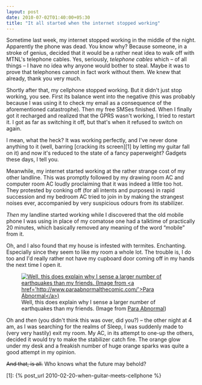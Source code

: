 ```yaml
---
layout: post
date: 2010-07-02T01:40:00+05:30
title: "It all started when the internet stopped working"
---
```


Sometime last week, my internet stopped working in the middle of the night. Apparently the phone was dead. You know why? Because someone, in a stroke of genius, decided that it would be a rather neat idea to walk off with MTNL's telephone cables. Yes, seriously, *telephone cables* which – of all things – I have no idea why anyone would bother to steal. Maybe it was to prove that telephones cannot in fact work without them. We knew that already, thank you very much.

Shortly after that, my cellphone stopped working. But it didn't just stop working, you see. First its balance went into the negative (this was probably because I was using it to check my email as a consequence of the aforementioned catastrophe). Then my free SMSes finished. When I finally got it recharged and realized that the GPRS wasn't working, I tried to restart it. I got as far as switching it off, but that's when it refused to switch on again.

I mean, what the heck? It was working perfectly, and I've never done anything to it (well, barring [cracking its screen][1] by letting my guitar fall on it) and now it's reduced to the state of a fancy paperweight? Gadgets these days, I tell you.

Meanwhile, my internet started working at the rather strange cost of my other landline. This was promptly followed by my drawing room AC and computer room AC loudly proclaiming that it was indeed a little too hot. They protested by conking off (for all intents and purposes) in rapid succession and my bedroom AC tried to join in by making the strangest noises ever, accompanied by very suspicious odours from its stabilizer.

*Then* my landline started working while I discovered that the old mobile phone I was using in place of my comatose one had a talktime of practically 20 minutes, which basically removed any meaning of the word “mobile” from it.

Oh, and I also found that my house is infested with termites. Enchanting. Especially since they seem to like my room a whole lot. The trouble is, I do too and I'd really rather not have my cupboard door coming off in my hands the next time I open it.

<figure>
	<a rel="lightbox" href="http://3.bp.blogspot.com/_lSkiR8I0oWk/SpNg5o3LqTI/AAAAAAAAG90/XzJ63nkE4Yk/s1600/PARAABdloweTermite.jpg">
		<img src="http://3.bp.blogspot.com/_lSkiR8I0oWk/SpNg5o3LqTI/AAAAAAAAG90/XzJ63nkE4Yk/s1600/PARAABdloweTermite.jpg" alt="Well, this does explain why I sense a larger number of earthquakes than my friends. (Image from <a href='http://www.paraabnormalthecomic.com/'>Para Abnormal</a>)">
	</a>
	<figcaption>Well, this does explain why I sense a larger number of earthquakes than my friends. (Image from <a href='http://www.paraabnormalthecomic.com/'>Para Abnormal</a>)</figcaption>
</figure>

Oh and *then* (you didn't think this was over, did you?) – the other night at 4 am, as I was searching for the realms of Sleep, I was suddenly made to (very very hastily) exit my room. My AC, in its attempt to one-up the others, decided it would try to make the stabilizer catch fire. The orange glow under my desk and a freakish number of huge orange sparks was quite a good attempt in my opinion.

<del>And that, is all.</del> Who knows what the future may behold?

[1]: {% post_url 2010-02-20-when-guitar-meets-cellphone %}